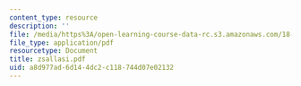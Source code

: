 ```yaml
---
content_type: resource
description: ''
file: /media/https%3A/open-learning-course-data-rc.s3.amazonaws.com/18-996-random-matrix-theory-and-its-applications-spring-2004/a8d977ad6d144dc2c118744d07e02132_zsallasi.pdf
file_type: application/pdf
resourcetype: Document
title: zsallasi.pdf
uid: a8d977ad-6d14-4dc2-c118-744d07e02132
---
```

